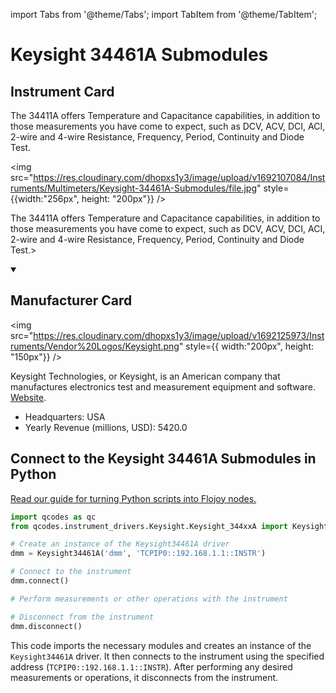 
import Tabs from '@theme/Tabs';
import TabItem from '@theme/TabItem';

# Keysight 34461A Submodules

## Instrument Card

<div className="flex">

<div>

The 34411A offers Temperature and Capacitance capabilities, in addition to those measurements you have come to expect, such as DCV, ACV, DCI, ACI, 2-wire and 4-wire Resistance, Frequency, Period, Continuity and Diode Test.

</div>

<img src="https://res.cloudinary.com/dhopxs1y3/image/upload/v1692107084/Instruments/Multimeters/Keysight-34461A-Submodules/file.jpg" style={{width:"256px", height: "200px"}} />

</div>

The 34411A offers Temperature and Capacitance capabilities, in addition to those measurements you have come to expect, such as DCV, ACV, DCI, ACI, 2-wire and 4-wire Resistance, Frequency, Period, Continuity and Diode Test.>

<details open>
<summary><h2>Manufacturer Card</h2></summary>

<img src="https://res.cloudinary.com/dhopxs1y3/image/upload/v1692125973/Instruments/Vendor%20Logos/Keysight.png" style={{ width:"200px", height: "150px"}} />

Keysight Technologies, or Keysight, is an American company that manufactures electronics test and measurement equipment and software. <a href="https://www.keysight.com/us/en/home.html">Website</a>.

<ul>
  <li>Headquarters: USA</li>
  <li>Yearly Revenue (millions, USD): 5420.0</li>
</ul>
</details>

## Connect to the Keysight 34461A Submodules in Python

[Read our guide for turning Python scripts into Flojoy nodes.](https://docs.flojoy.ai/custom-nodes/creating-custom-node/)


<Tabs>
<TabItem value="Qcodes" label="Qcodes">

```python
import qcodes as qc
from qcodes.instrument_drivers.Keysight.Keysight_344xxA import Keysight34461A

# Create an instance of the Keysight34461A driver
dmm = Keysight34461A('dmm', 'TCPIP0::192.168.1.1::INSTR')

# Connect to the instrument
dmm.connect()

# Perform measurements or other operations with the instrument

# Disconnect from the instrument
dmm.disconnect()
```

This code imports the necessary modules and creates an instance of the `Keysight34461A` driver. It then connects to the instrument using the specified address (`TCPIP0::192.168.1.1::INSTR`). After performing any desired measurements or operations, it disconnects from the instrument.

</TabItem>
</Tabs>